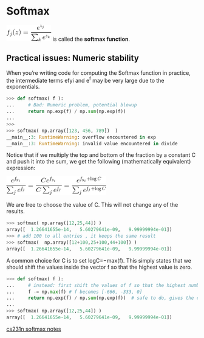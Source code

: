 

# Softmax

![](../imgs/softmax3.gif)  is called the **softmax function**.


## Practical issues: Numeric stability

When you’re writing code for computing the Softmax function in practice, the intermediate terms efyi and e<sup>f</sup>  may be very large due to the exponentials.

```python
>>> def softmax( f ):
...     # Bad: Numeric problem, potential blowup
...     return np.exp(f) / np.sum(np.exp(f))
...
>>>
>>> softmax( np.array([123, 456, 789])  )
__main__:3: RuntimeWarning: overflow encountered in exp
__main__:3: RuntimeWarning: invalid value encountered in divide
```

Notice that if we multiply the top and bottom of the fraction by a constant C and push it into the sum, we get the following (mathematically equivalent) expression:

![](../imgs/softmax4.gif) 

We are free to choose the value of C. This will not change any of the results.  

```python
>>> softmax( np.array([12,25,44]) )
array([  1.26641655e-14,   5.60279641e-09,   9.99999994e-01])
>>> # add 100 to all entries , it keeps the same result
>>> softmax(  np.array([12+100,25+100,44+100]) )
array([  1.26641655e-14,   5.60279641e-09,   9.99999994e-01])
```

A common choice for C is to set logC=−max(f). This simply states that we should shift the values inside the vector f so that the highest value is zero.


```python
>>> def softmax( f ):
...     # instead: first shift the values of f so that the highest number is 0:
...     f -= np.max(f) # f becomes [-666, -333, 0]
...     return np.exp(f) / np.sum(np.exp(f))  # safe to do, gives the correct answer
... 
>>> softmax( np.array([12,25,44]) )
array([  1.26641655e-14,   5.60279641e-09,   9.99999994e-01])
```


[cs231n softmax notes](http://cs231n.github.io/linear-classify/#softmax)


